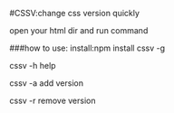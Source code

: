 #CSSV:change css version quickly

open your html dir and run command

###how to use:
install:npm install cssv -g

cssv -h    help

cssv -a    add version

cssv -r    remove version